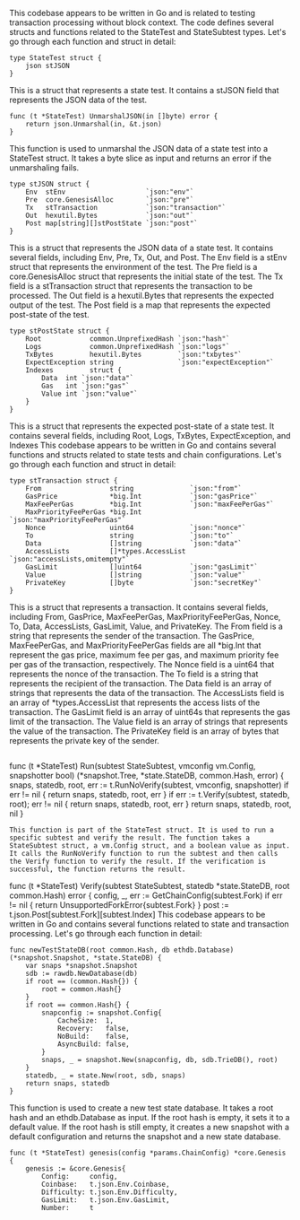This codebase appears to be written in Go and is related to testing transaction processing without block context. The code defines several structs and functions related to the StateTest and StateSubtest types. Let's go through each function and struct in detail:

```
type StateTest struct {
	json stJSON
}
```
This is a struct that represents a state test. It contains a stJSON field that represents the JSON data of the test.

```
func (t *StateTest) UnmarshalJSON(in []byte) error {
	return json.Unmarshal(in, &t.json)
}
```
This function is used to unmarshal the JSON data of a state test into a StateTest struct. It takes a byte slice as input and returns an error if the unmarshaling fails.

```
type stJSON struct {
	Env  stEnv                    `json:"env"`
	Pre  core.GenesisAlloc        `json:"pre"`
	Tx   stTransaction            `json:"transaction"`
	Out  hexutil.Bytes            `json:"out"`
	Post map[string][]stPostState `json:"post"`
}
```
This is a struct that represents the JSON data of a state test. It contains several fields, including Env, Pre, Tx, Out, and Post. The Env field is a stEnv struct that represents the environment of the test. The Pre field is a core.GenesisAlloc struct that represents the initial state of the test. The Tx field is a stTransaction struct that represents the transaction to be processed. The Out field is a hexutil.Bytes that represents the expected output of the test. The Post field is a map that represents the expected post-state of the test.

```
type stPostState struct {
	Root            common.UnprefixedHash `json:"hash"`
	Logs            common.UnprefixedHash `json:"logs"`
	TxBytes         hexutil.Bytes         `json:"txbytes"`
	ExpectException string                `json:"expectException"`
	Indexes         struct {
		Data  int `json:"data"`
		Gas   int `json:"gas"`
		Value int `json:"value"`
	}
}
```
This is a struct that represents the expected post-state of a state test. It contains several fields, including Root, Logs, TxBytes, ExpectException, and Indexes This codebase appears to be written in Go and contains several functions and structs related to state tests and chain configurations. Let's go through each function and struct in detail:

```
type stTransaction struct {
	From                 string              `json:"from"`
	GasPrice             *big.Int            `json:"gasPrice"`
	MaxFeePerGas         *big.Int            `json:"maxFeePerGas"`
	MaxPriorityFeePerGas *big.Int            `json:"maxPriorityFeePerGas"`
	Nonce                uint64              `json:"nonce"`
	To                   string              `json:"to"`
	Data                 []string            `json:"data"`
	AccessLists          []*types.AccessList `json:"accessLists,omitempty"`
	GasLimit             []uint64            `json:"gasLimit"`
	Value                []string            `json:"value"`
	PrivateKey           []byte              `json:"secretKey"`
}
```
This is a struct that represents a transaction. It contains several fields, including From, GasPrice, MaxFeePerGas, MaxPriorityFeePerGas, Nonce, To, Data, AccessLists, GasLimit, Value, and PrivateKey. The From field is a string that represents the sender of the transaction. The GasPrice, MaxFeePerGas, and MaxPriorityFeePerGas fields are all *big.Int that represent the gas price, maximum fee per gas, and maximum priority fee per gas of the transaction, respectively. The Nonce field is a uint64 that represents the nonce of the transaction. The To field is a string that represents the recipient of the transaction. The Data field is an array of strings that represents the data of the transaction. The AccessLists field is an array of *types.AccessList that represents the access lists of the transaction. The GasLimit field is an array of uint64s that represents the gas limit of the transaction. The Value field is an array of strings that represents the value of the transaction. The PrivateKey field is an array of bytes that represents the private key of the sender.

``` This codebase appears to be written in Go and is related to state tests for Ethereum Virtual Machine (EVM). The code defines several functions related to running subtests and creating pre-states for the tests. Let's go through each function in detail:

```
func (t *StateTest) Run(subtest StateSubtest, vmconfig vm.Config, snapshotter bool) (*snapshot.Tree, *state.StateDB, common.Hash, error) {
	snaps, statedb, root, err := t.RunNoVerify(subtest, vmconfig, snapshotter)
	if err != nil {
		return snaps, statedb, root, err
	}
	if err := t.Verify(subtest, statedb, root); err != nil {
		return snaps, statedb, root, err
	}
	return snaps, statedb, root, nil
}
```
This function is part of the StateTest struct. It is used to run a specific subtest and verify the result. The function takes a StateSubtest struct, a vm.Config struct, and a boolean value as input. It calls the RunNoVerify function to run the subtest and then calls the Verify function to verify the result. If the verification is successful, the function returns the result.

```
func (t *StateTest) Verify(subtest StateSubtest, statedb *state.StateDB, root common.Hash) error {
	config, _, err := GetChainConfig(subtest.Fork)
	if err != nil {
		return UnsupportedForkError{subtest.Fork}
	}
	post := t.json.Post[subtest.Fork][subtest.Index] This codebase appears to be written in Go and contains several functions related to state and transaction processing. Let's go through each function in detail:

```
func newTestStateDB(root common.Hash, db ethdb.Database) (*snapshot.Snapshot, *state.StateDB) {
	var snaps *snapshot.Snapshot
	sdb := rawdb.NewDatabase(db)
	if root == (common.Hash{}) {
		root = common.Hash{}
	}
	if root == common.Hash{} {
		snapconfig := snapshot.Config{
			CacheSize:  1,
			Recovery:   false,
			NoBuild:    false,
			AsyncBuild: false,
		}
		snaps, _ = snapshot.New(snapconfig, db, sdb.TrieDB(), root)
	}
	statedb, _ = state.New(root, sdb, snaps)
	return snaps, statedb
}
```
This function is used to create a new test state database. It takes a root hash and an ethdb.Database as input. If the root hash is empty, it sets it to a default value. If the root hash is still empty, it creates a new snapshot with a default configuration and returns the snapshot and a new state database.

```
func (t *StateTest) genesis(config *params.ChainConfig) *core.Genesis {
	genesis := &core.Genesis{
		Config:     config,
		Coinbase:   t.json.Env.Coinbase,
		Difficulty: t.json.Env.Difficulty,
		GasLimit:   t.json.Env.GasLimit,
		Number:     t